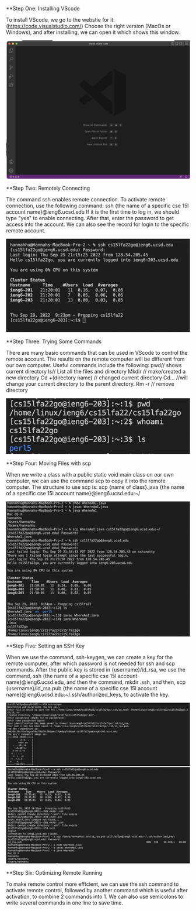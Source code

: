 **Step One: Installing VScode

To install VScode, we go to the webstie for it. (https://code.visualstudio.com/)
Choose the right version (MacOs or Windows), and after installing, we can open it which shows this window.

![image](p1.png)

**Step Two: Remotely Connecting

The command ssh enables remote connection. To activate remote connection, use the following command:
ssh {the name of a specific cse 15l account name}@ieng6.ucsd.edu
If it is the first time to log in, we should type "yes" to enable connecting.
After that, enter the password to get access into the account.
We can also see the record for login to the specific remote account.

![image](p2.png)

**Step Three: Trying Some Commands

There are many basic commands that can be used in VScode to control the remote account. The results on the remote computer will be different from our own computer.
Useful commands include the following:
pwd// shows current directory
ls// List all the files and directory 
Mkdir // make/created a new directory 
Cd +(directory name)  // changed current directory 
Cd… //will change your current directory to the parent directory. 
Rm -r // remove directory  

![image](p3.png)

**Step Four: Moving Files with scp

When we write a class with a public static void main class on our own computer, we can use the command scp to copy it into the remote computer.
The structure to use scp is:
scp {name of class}.java {the name of a specific cse 15l account name}@ieng6.ucsd.edu:~/

![image](p4.png)

**Step Five: Setting an SSH Key

When we use the command, ssh-keygen, we can create a key for the remote computer, after which password is not needed for ssh and scp commands.
After the public key is stored in {username}/id_rsa, we use the command, ssh {the name of a specific cse 15l account name}@ieng6.ucsd.edu, and then the command, mkdir .ssh, and then, scp {username}/id_rsa.pub {the name of a specific cse 15l account name}@ieng6.ucsd.edu:~/.ssh/authorized_keys, to activate the key.

![image](p5.png)
![image](p6.png)

**Step Six: Optimizing Remote Running

To make remote control more efficient, we can use the ssh command to activate remote control, followed by another command which is useful after activation, to combine 2 commands into 1.
We can also use semicolons to write several commands in one line to save time.